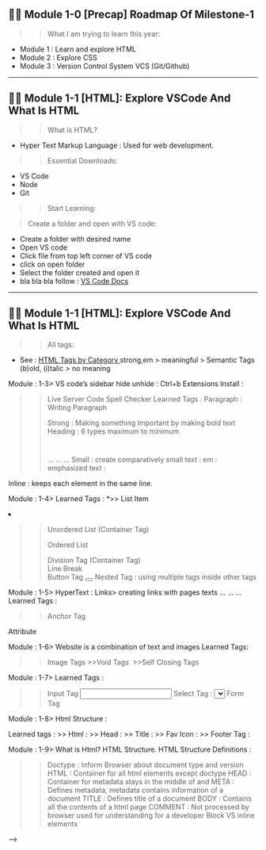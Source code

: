 ## 👨‍🏫 Module 1-0 [Precap] Roadmap Of Milestone-1

>> What I am trying to learn this year:
- Module 1 : Learn and explore HTML
- Module 2 : Explore CSS
- Module 3 : Version Control System VCS (Git/Github)

---
## 👨‍🏫 Module 1-1 [HTML]: Explore VSCode And What Is HTML

>> What is HTML?
- Hyper Text Markup Language : Used for web development.

>> Essential Downloads:
- VS Code
- Node
- Git

>> Start Learning:

> Create a folder and open with VS code:
- Create a folder with desired name
- Open VS code
- Click file from top left corner of VS code
- click on open folder
- Select the folder created and open it
- bla bla bla follow : <a href="https://code.visualstudio.com/docs"> VS Code Docs </a>

---

## 👨‍🏫 Module 1-1 [HTML]: Explore VSCode And What Is HTML

>> All tags:
- See : <a href="https://www.w3schools.com/tags/ref_byfunc.asp"> HTML Tags by Category </a>
strong,em > meaningful > Semantic Tags
(b)old, (i)talic > no meaning

Module : 1-3>
VS code’s sidebar hide unhide : Ctrl+b
Extensions Install : 
>>Live Server
>>Code Spell Checker
Learned Tags : 
>> Paragraph : Writing Paragraph <p></p>
>> Strong : Making something Important by making bold text <strong></strong>
>> Heading : 6 types maximum to minimum <h1></h1> <h2></h2> <h3></h3>... … …
>> Small : create comparatively small text : <small></small>
>> em : emphasized text : <em></em>
>> 
Inline : keeps each element in the same line.

Module : 1-4>
Learned Tags : 
*>> List Item <li></li>
>> Unordered List (Container Tag) <ul> </ul>
>> Ordered List <ol></ol>
>> Division Tag (Container Tag) <div></div>
>> Line Break <br>
>> Button Tag <button></button>
Nested Tag : using multiple tags inside other tags

Module : 1-5>
HyperText : Links> creating links with pages texts … … …
Learned Tags : 
>> Anchor Tag <a href=”#”></a>
>> 
Attribute

Module : 1-6>
Website is a combination of text and images
Learned Tags:
>> Image Tags
	>>Void Tags <img></img>
	>>Self Closing Tags <img/>
>>
Module : 1-7>
Learned Tags : 
>> Input Tag <input>
>> Select Tag : 
	<select>
		<option value =””></option>
		<option value =””></option>
	</select>
>> Form Tag <form></form>
>> 

Module : 1-8>
Html Structure : 
<!DOCTYPE html>
<html lang="en">
<head>
    <meta charset="UTF-8">
    <meta name="viewport" content="width=device-width, initial-scale=1.0">
    <title>Document</title>
</head>
<body>
   
</body>
</html>
Learned tags :
>> Html : <html></html>
>> Head : <head></head>
>> Title : <title></title>
>> Fav Icon :  <link rel="shortcut icon" href="favicon.ico" type="image/x-icon">
>> Footer Tag : <footer> </footer>

Module : 1-9>
What is Html?
HTML Structure.
HTML Structure Definitions : 
>>Doctype : Inform Browser about document type and version
>>HTML : Container for all html elements except doctype
>>HEAD : Container for metadata stays in the middle of <html> and <body>
>>META : Defines metadata, metadata contains information of a document
>>TITLE : Defines title of a document
>>BODY : Contains all the contents of a html page
>>COMMENT : Not processed by browser used for understanding for a developer
Block VS inline elements  

-->

